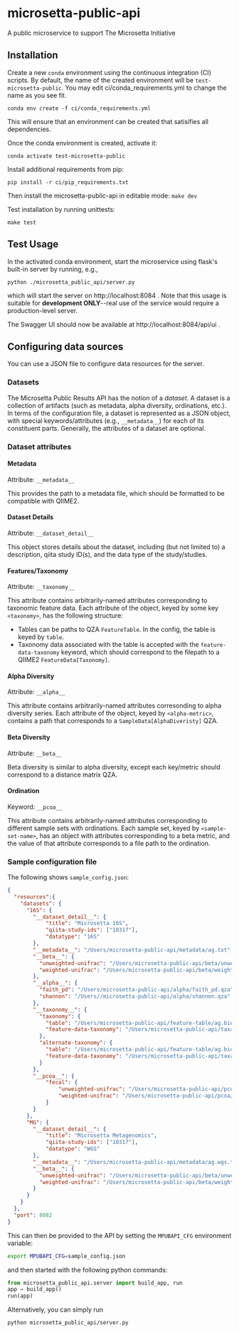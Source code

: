 # microsetta-public-api
A public microservice to support The Microsetta Initiative

## Installation

Create a new `conda` environment using the continuous integration (CI) scripts.
By default, the name of the created environment will be `test-microsetta-public`.
You may edit ci/conda_requirements.yml to change the name as you see fit.

 `conda env create -f ci/conda_requirements.yml`

This will ensure that an environment can be created that satisifies all dependencies.

Once the conda environment is created, activate it:

 `conda activate test-microsetta-public`

Install additional requirements from pip:

 `pip install -r ci/pip_requirements.txt`

Then install the microsetta-public-api in editable mode:
`make dev`

Test installation by running unittests:

 `make test`

## Test Usage

In the activated conda environment, start the microservice using flask's built-in server by running, e.g., 

`python ./microsetta_public_api/server.py`

which will start the server on http://localhost:8084 . Note that this usage is suitable for 
**development ONLY**--real use of the service would require a production-level server. 

The Swagger UI should now be available at http://localhost:8084/api/ui .

## Configuring data sources

You can use a JSON file to configure data resources for the server.

### Datasets
The Microsetta Public Results API has the notion of a _dataset_. A dataset is a collection of artifacts 
(such as metadata, alpha diversity, ordinations, etc.). In terms of the configuration file, a dataset is
represented as a JSON object, with special keywords/attributes (e.g., `__metadata__`) for each of its constituent parts.
Generally, the attributes of a dataset are optional.


### Dataset attributes
#### Metadata
Attribute: `__metadata__`

This provides the path to a metadata file, which should be formatted to be compatible with QIIME2. 

#### Dataset Details
Attribute: `__dataset_detail__`

This object stores details about the dataset, including (but not limited to) a description, qiita study ID(s), and
the data type of the study/studies.

#### Features/Taxonomy
Attribute: `__taxonomy__`

This attribute contains arbitrarily-named attributes corresponding to taxonomic feature data.
Each attribute of the object, keyed by some key `<taxonomy>`, has the following structure:
* Tables can be paths to QZA `FeatureTable`. In the config, the table is keyed by `table`.
* Taxonomy data associated with the table is accepted with the `feature-data-taxonomy` keyword,
  which should correspond to the filepath to a QIIME2 `FeatureData[Taxonomy]`.


#### Alpha Diversity
Attribute: `__alpha__`

This attribute contains arbitrarily-named attributes corresonding to alpha diversity series.
Each attribute of the object, keyed by `<alpha-metric>`, contains a path that
corresponds to a `SampleData[AlphaDiveristy]` QZA.


#### Beta Diversity
Attribute: `__beta__`

Beta diversity is similar to alpha diversity, except each key/metric should correspond to a distance matrix QZA.

#### Ordination
Keyword: `__pcoa__`

This attribute contains arbitrarily-named attributes corresponding to different sample sets with ordinations.
Each sample set, keyed by `<sample-set-name>`, has an object with attributes corresponding to a beta metric, and the
value of that attribute corresponds to a file path to the ordination.

### Sample configuration file

The following shows 
`sample_config.json`:
```json
{
  "resources":{
    "datasets": {
      "16S": { 
        "__dataset_detail__": {
            "title": "Microsetta 16S",
            "qiita-study-ids": ["10317"],
            "datatype": "16S"
        },
        "__metadata__": "/Users/microsetta-public-api/metadata/ag.txt",
        "__beta__": {
          "unweighted-unifrac": "/Users/microsetta-public-api/beta/unweighted_unifrac.qza",
          "weighted-unifrac": "/Users/microsetta-public-api/beta/weighted_unifrac.qza"
        },
        "__alpha__": {
          "faith_pd": "/Users/microsetta-public-api/alpha/faith_pd.qza",
          "shannon": "/Users//microsetta-public-api/alpha/shannon.qza"
        },
        "__taxonomy__": {
          "taxonomy": {
            "table": "/Users/microsetta-public-api/feature-table/ag.biom.qza",
            "feature-data-taxonomy": "/Users/microsetta-public-api/taxa/ag.fna.taxonomy.qza"
          },
          "alternate-taxonomy": {
            "table": "/Users/microsetta-public-api/feature-table/ag.biom.alt.qza",
            "feature-data-taxonomy": "/Users/microsetta-public-api/taxa/ag.fna.alt.taxonomy.qza"
          }
        },
        "__pcoa__": {
            "fecal": {
                "unweighted-unifrac": "/Users/microsetta-public-api/pcoa/unweighted-unifrac/unweighted_unifrac.qza",
                "weighted-unifrac": "/Users/microsetta-public-api/pcoa/weighted-unifrac/weighted_unifrac.qza"
            }
        }
      },
      "MG": { 
        "__dataset_detail__": {
            "title": "Microsetta Metagenomics",
            "qiita-study-ids": ["10317"],
            "datatype": "WGS"
        },
        "__metadata__": "/Users/microsetta-public-api/metadata/ag.wgs.txt",
        "__beta__": {
          "unweighted-unifrac": "/Users/microsetta-public-api/beta/unweighted_unifrac.wgs.qza",
          "weighted-unifrac": "/Users/microsetta-public-api/beta/weighted_unifrac.wgs.qza"
        }
      }
    }
  },
  "port": 8082
}
```

This can then be provided to the API by setting the `MPUBAPI_CFG` environment variable:

```bash
export MPUBAPI_CFG=sample_config.json
```

and then started with the following python commands:
```python
from microsetta_public_api.server import build_app, run
app = build_app()
run(app)
```

Alternatively, you can simply run
```bash
python microsetta_public_api/server.py
```
